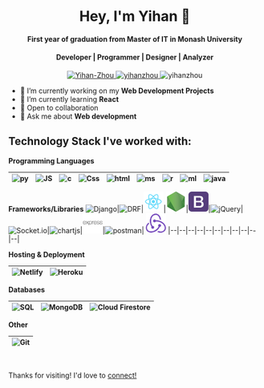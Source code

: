 <h1 align="center">Hey, I'm Yihan 👋</h1>
<h4 align="center">First year of graduation from Master of IT in Monash University</h4>
<h4 align="center">Developer | Programmer | Designer | Analyzer</h4>


<p align="center">
  <a href="https://www.linkedin.com/in/yihanjojo/"> <img src="https://img.shields.io/badge/-Yihan--Zhou-blue?logo=linkedin" alt="Yihan-Zhou" /> </a>
  <a href="mailto:zhouzzhou0619@gmail.com"> <img src="https://img.shields.io/badge/-zhouzzhou0619%40gmail.com-red?logo=gmail&logoColor=white" alt="yihanzhou" />  </a> 
 
   <img src="https://komarev.com/ghpvc/?username=zhouzhou0619&label=Profile%20views&color=0e75b6&style=flat" alt="yihanzhou" />  
</p>

- 🔭 I’m currently working on my **Web Development Projects**
- 🌱 I’m currently learning **React**
- 🤝 Open to collaboration
- 💬 Ask me about **Web development**

## Technology Stack I've worked with:
**Programming Languages**

<img title="py" alt="py" width="40px" src="https://github.com/bablubambal/All_logo_and_pictures/blob/main/programming%20languages/python.svg">|<img alt="JS" title="JavaScript" width="50px" src="https://github.com/bablubambal/All_logo_and_pictures/blob/main/programming%20languages/javascript.svg">| <img src="https://github.com/bablubambal/All_logo_and_pictures/blob/main/programming%20languages/c.svg" alt="c" width="60" height="60"/>|<img title="Css" alt="Css" width="60px" src="https://github.com/bablubambal/All_logo_and_pictures/blob/main/others/css.svg">|<img title="html" alt="html" width="60px" src="https://github.com/bablubambal/All_logo_and_pictures/blob/main/others/html.svg">|<img title="ms" alt="ms" width="60px" src="https://github.com/bablubambal/All_logo_and_pictures/blob/main/databases/mysql.svg">|<img title="r" alt="r" width="40px" src="https://www.r-project.org/logo/Rlogo.svg"> | <img title="ml" alt="ml" width="60px" src="https://logos-world.net/wp-content/uploads/2020/12/MATLAB-Logo.png"> | <img title = "java" alt="java" width="60px" src="https://github.com/bablubambal/All_logo_and_pictures/blob/main/programming%20languages/java.svg">
|--|--|--|--|--|--|--|--|--|

**Frameworks/Libraries**
<img title="Django" alt="Django" height="30px" src="https://twilio-cms-prod.s3.amazonaws.com/original_images/django-dark.png">|<img title="Django Rest Framework" alt="DRF" width="45px" src="https://storage.googleapis.com/cw-p1w5jpim0sdhkccw8gr/media/blog-images/drf-logo2.png">|<img title="React" alt="React" width="40px" src="https://raw.githubusercontent.com/github/explore/master/topics/react/react.png">|<img title="Node" alt="Node" width="40px" src="https://raw.githubusercontent.com/github/explore/80688e429a7d4ef2fca1e82350fe8e3517d3494d/topics/nodejs/nodejs.png">|<img title="Bootstrap" alt="Bootstrap" width="40px" src="https://raw.githubusercontent.com/github/explore/master/topics/bootstrap/bootstrap.png">|<img title="jQuery" alt="jQuery" width="40px" src="https://res.cloudinary.com/penname/image/fetch/https://miro.medium.com/max/570/1*QR2SBNwG75LyY5uwqWpN3A.png">|<img title="Socket.io" alt="Socket.io" width="40px" src="https://upload.wikimedia.org/wikipedia/commons/9/96/Socket-io.svg">|<img src="https://www.chartjs.org/media/logo-title.svg" alt="chartjs" width="40" height="40"/>|<img src="https://raw.githubusercontent.com/devicons/devicon/master/icons/express/express-original-wordmark.svg" alt="express" width="40" height="40"/>|<img src="https://www.vectorlogo.zone/logos/getpostman/getpostman-icon.svg" alt="postman" width="40" height="40"/>| <img src="https://raw.githubusercontent.com/devicons/devicon/master/icons/redux/redux-original.svg" alt="redux" width="40" height="40"/> 
|--|--|--|--|--|--|--|--|--|--|--|


**Hosting & Deployment**

|<img title="Netlify" alt="Netlify" width="40px" src="https://jeancochrane.com/static/images/blog/netlify-identity-dealbreakers/netlify-logo.png">|<img title="Heroku" alt="Heroku" width="40px" src="https://cdn.iconscout.com/icon/free/png-512/heroku-5-569467.png">
|--|--|

**Databases**

<img title="SQL" alt="SQL" width="60px" src="https://download.logo.wine/logo/MySQL/MySQL-Logo.wine.png">|<img title="MongoDB" alt="MongoDB" height="30px" src="https://webassets.mongodb.com/_com_assets/cms/mongodb_logo1-76twgcu2dm.png">|<img title="Cloud Firestore" alt="Cloud Firestore" width="40px" src="https://raw.githubusercontent.com/jovotech/jovo-marketplace/master/thumbnails/jovo-db-firestore.png"> <br>
|--|--|--|

**Other**

|<img title="Git" alt="Git" width="40px" src="https://github.com/bablubambal/All_logo_and_pictures/blob/main/others/git.svg">
|--|
<br>

Thanks for visiting! I'd love to <a href="https://www.linkedin.com/in/siddhi-jhunjhunwala">connect!</a>

